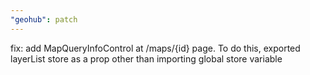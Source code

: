 ```yaml
---
"geohub": patch
---
```


fix: add MapQueryInfoControl at /maps/{id} page. To do this, exported layerList store as a prop other than importing global store variable
